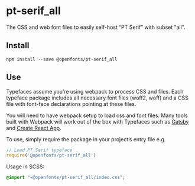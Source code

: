 
# pt-serif_all

The CSS and web font files to easily self-host “PT Serif” with subset "all".

## Install

`npm install --save @openfonts/pt-serif_all`

## Use

Typefaces assume you’re using webpack to process CSS and files. Each typeface
package includes all necessary font files (woff2, woff) and a CSS file with
font-face declarations pointing at these files.

You will need to have webpack setup to load css and font files. Many tools built
with Webpack will work out of the box with Typefaces such as [Gatsby](https://github.com/gatsbyjs/gatsby)
and [Create React App](https://github.com/facebookincubator/create-react-app).

To use, simply require the package in your project’s entry file e.g.

```javascript
// Load PT Serif typeface
require('@openfonts/pt-serif_all')
```

Usage in SCSS:
```scss
@import "~@openfonts/pt-serif_all/index.css";
```
